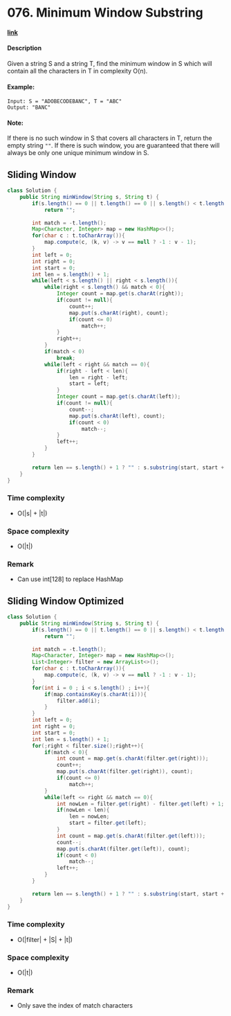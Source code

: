 # 076. Minimum Window Substring

#### [link](https://leetcode.com/problems/minimum-window-substring/) 

#### Description
Given a string S and a string T, find the minimum window in S which will contain all the characters in T in complexity O(n).

#### Example:
```
Input: S = "ADOBECODEBANC", T = "ABC"
Output: "BANC"
```
#### Note:
If there is no such window in S that covers all characters in T, return the empty string `""`.
If there is such window, you are guaranteed that there will always be only one unique minimum window in S.

## Sliding Window
```java
class Solution {
    public String minWindow(String s, String t) {
        if(s.length() == 0 || t.length() == 0 || s.length() < t.length())
            return "";
        
        int match = -t.length();
        Map<Character, Integer> map = new HashMap<>();
        for(char c : t.toCharArray()){
            map.compute(c, (k, v) -> v == null ? -1 : v - 1);
        }
        int left = 0;
        int right = 0;
        int start = 0;
        int len = s.length() + 1;
        while(left < s.length() || right < s.length()){
            while(right < s.length() && match < 0){
                Integer count = map.get(s.charAt(right));
                if(count != null){
                    count++;
                    map.put(s.charAt(right), count);
                    if(count <= 0)
                        match++;
                }
                right++;
            }
            if(match < 0)
                break;
            while(left < right && match == 0){
                if(right - left < len){
                    len = right - left;
                    start = left;
                }
                Integer count = map.get(s.charAt(left));
                if(count != null){
                    count--;
                    map.put(s.charAt(left), count);
                    if(count < 0)
                        match--;
                }
                left++;
            }
        }
        
        return len == s.length() + 1 ? "" : s.substring(start, start + len);
    }
}
```

### Time complexity
* O(|s| + |t|)
### Space complexity
* O(|t|)
### Remark
* Can use int[128] to replace HashMap

## Sliding Window Optimized
```java
class Solution {
    public String minWindow(String s, String t) {
        if(s.length() == 0 || t.length() == 0 || s.length() < t.length())
            return "";
        
        int match = -t.length();
        Map<Character, Integer> map = new HashMap<>();
        List<Integer> filter = new ArrayList<>();
        for(char c : t.toCharArray()){
            map.compute(c, (k, v) -> v == null ? -1 : v - 1);
        }
        for(int i = 0 ; i < s.length() ; i++){
            if(map.containsKey(s.charAt(i))){
                filter.add(i);
            }
        }
        int left = 0;
        int right = 0;
        int start = 0;
        int len = s.length() + 1;
        for(;right < filter.size();right++){
            if(match < 0){
                int count = map.get(s.charAt(filter.get(right)));
                count++;
                map.put(s.charAt(filter.get(right)), count);
                if(count <= 0)
                    match++;
            }
            while(left <= right && match == 0){
                int nowLen = filter.get(right) - filter.get(left) + 1;
                if(nowLen < len){
                    len = nowLen;
                    start = filter.get(left);
                }
                int count = map.get(s.charAt(filter.get(left)));
                count--;
                map.put(s.charAt(filter.get(left)), count);
                if(count < 0)
                    match--;
                left++;
            }
        }
        
        return len == s.length() + 1 ? "" : s.substring(start, start + len);
    }
}
```
### Time complexity
* O(|filter| + |S| + |t|)
### Space complexity
* O(|t|)
### Remark
* Only save the index of match characters

